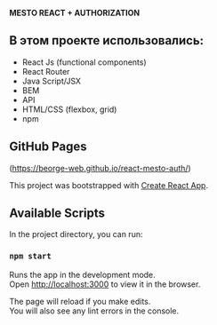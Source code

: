 **MESTO REACT + AUTHORIZATION**

## В этом проекте использовались:

- React Js (functional components)
- React Router
- Java Script/JSX
- BEM
- API
- HTML/CSS (flexbox, grid)
- npm

## GitHub Pages

(https://beorge-web.github.io/react-mesto-auth/)

This project was bootstrapped with [Create React App](https://github.com/facebook/create-react-app).

## Available Scripts

In the project directory, you can run:

### `npm start`

Runs the app in the development mode.\
Open [http://localhost:3000](http://localhost:3000) to view it in the browser.

The page will reload if you make edits.\
You will also see any lint errors in the console.
